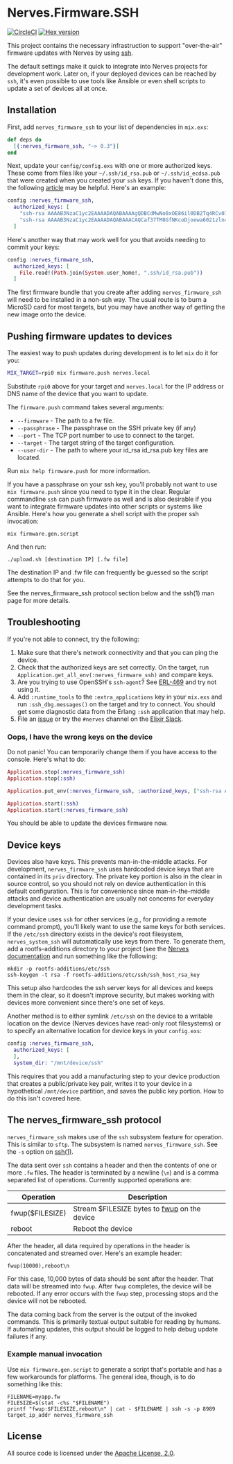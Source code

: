 # Nerves.Firmware.SSH

[![CircleCI](https://circleci.com/gh/nerves-project/nerves_firmware_ssh/tree/master.svg?style=svg)](https://circleci.com/gh/nerves-project/nerves_firmware_ssh/tree/master)
[![Hex version](https://img.shields.io/hexpm/v/nerves_firmware_ssh.svg "Hex version")](https://hex.pm/packages/nerves_firmware_ssh)

This project contains the necessary infrastruction to support "over-the-air"
firmware updates with Nerves by using
[ssh](https://en.wikipedia.org/wiki/Secure_Shell).

The default settings make it quick to integrate into Nerves projects for
development work. Later on, if your deployed devices can be reached by `ssh`,
it's even possible to use tools like Ansible or even shell scripts to update a
set of devices all at once.

## Installation

First, add `nerves_firmware_ssh` to your list of dependencies in `mix.exs`:

```elixir
def deps do
  [{:nerves_firmware_ssh, "~> 0.3"}]
end
```

Next, update your `config/config.exs` with one or more authorized keys. These
come from files like your `~/.ssh/id_rsa.pub` or `~/.ssh/id_ecdsa.pub` that were
created when you created your `ssh` keys. If you haven't done this, the following
[article](https://help.github.com/articles/generating-a-new-ssh-key-and-adding-it-to-the-ssh-agent/)
may be helpful. Here's an example:

```elixir
config :nerves_firmware_ssh,
  authorized_keys: [
    "ssh-rsa AAAAB3NzaC1yc2EAAAADAQABAAAAgQDBCdMwNo0xOE86il0DB2Tq4RCv07XvnV7W1uQBlOOE0ZZVjxmTIOiu8XcSLy0mHj11qX5pQH3Th6Jmyqdj",
    "ssh-rsa AAAAB3NzaC1yc2EAAAADAQABAAACAQCaf37TM8GfNKcoDjoewa6021zln4GvmOiXqW6SRpF61uNWZXurPte1u8frrJX1P/hGxCL7YN3cV6eZqRiF"
  ]
```

Here's another way that may work well for you that avoids needing to commit your keys:

```elixir
config :nerves_firmware_ssh,
  authorized_keys: [
    File.read!(Path.join(System.user_home!, ".ssh/id_rsa.pub"))
  ]
```

The first firmware bundle that you create after adding `nerves_firmware_ssh`
will need to be installed in a non-ssh way. The usual route is to burn a MicroSD
card for most targets, but you may have another way of getting the new image
onto the device.

## Pushing firmware updates to devices

The easiest way to push updates during development is to let `mix` do it for
you:

```bash
MIX_TARGET=rpi0 mix firmware.push nerves.local
```

Substitute `rpi0` above for your target and `nerves.local` for the IP address or
DNS name of the device that you want to update.

The `firmware.push` command takes several arguments:

* `--firmware` - The path to a fw file.
* `--passphrase` - The passphrase on the SSH private key (if any)
* `--port` - The TCP port number to use to connect to the target.
* `--target` - The target string of the target configuration.
* `--user-dir` - The path to where your id_rsa id_rsa.pub key files are located.

Run `mix help firmware.push` for more information.

If you have a passphrase on your ssh key, you'll probably not want to use `mix
firmware.push` since you need to type it in the clear. Regular commandline `ssh`
can push firmware as well and is also desirable if you want to integrate
firmware updates into other scripts or systems like Ansible. Here's how you
generate a shell script with the proper ssh invocation:

```shell
mix firmware.gen.script
```

And then run:

```shell
./upload.sh [destination IP] [.fw file]
```

The destination IP and .fw file can frequently be guessed so the script
attempts to do that for you.

See the nerves_firmware_ssh protocol section below and the ssh(1) man page for
more details.

## Troubleshooting

If you're not able to connect, try the following:

1. Make sure that there's network connectivity and that you can ping the device.
2. Check that the authorized keys are set correctly. On the target, run
   `Application.get_all_env(:nerves_firmware_ssh)` and compare keys.
3. Are you trying to use OpenSSH's `ssh-agent`? See
   [ERL-469](https://bugs.erlang.org/browse/ERL-469) and try not using it.
4. Add `:runtime_tools` to the `:extra_applications` key in your `mix.exs` and
   run `:ssh_dbg.messages()` on the target and try to connect. You should get
   some diagnostic data from the Erlang `:ssh` application that may help.
5. File an [issue](https://github.com/nerves-project/nerves_firmware_ssh/issues/new)
   or try the `#nerves` channel on the [Elixir Slack](https://elixir-slackin.herokuapp.com/).

### Oops, I have the wrong keys on the device

Do not panic! You can temporarily change them if you have access to the console.
Here's what to do:

```elixir
Application.stop(:nerves_firmware_ssh)
Application.stop(:ssh)

Application.put_env(:nerves_firmware_ssh, :authorized_keys, ["ssh-rsa AAAAB3NzaC1yc2EAA..."])

Application.start(:ssh)
Application.start(:nerves_firmware_ssh)
```

You should be able to update the devices firmware now.

## Device keys

Devices also have keys. This prevents man-in-the-middle attacks. For
development, `nerves_firmware_ssh` uses hardcoded device keys that are contained
in its `priv` directory. The private key portion is also in the clear in
source control, so you should not rely on device authentication in this default
configuration. This is for convenience since man-in-the-middle attacks and
device authentication are usually not concerns for everyday development tasks.

If your device uses `ssh` for other services (e.g., for providing a remote
command prompt), you'll likely want to use the same keys for both services. If
the `/etc/ssh` directory exists in the device's root filesystem,
`nerves_system_ssh` will automatically use keys from there. To generate them,
add a rootfs-additions directory to your project (see the [Nerves
documentation](https://hexdocs.pm/nerves/advanced-configuration.html#root-filesystem-additions)
and run something like the following:

```shell
mkdir -p rootfs-additions/etc/ssh
ssh-keygen -t rsa -f rootfs-additions/etc/ssh/ssh_host_rsa_key
```

This setup also hardcodes the ssh server keys for all devices and keeps them in
the clear, so it doesn't improve security, but makes working with devices more
convenient since there's one set of keys.

Another method is to either symlink `/etc/ssh` on the device to a writable
location on the device (Nerves devices have read-only root filesystems) or to
specify an alternative location for device keys in your `config.exs`:

```elixir
config :nerves_firmware_ssh,
  authorized_keys: [
  ],
  system_dir: "/mnt/device/ssh"
```

This requires that you add a manufacturing step to your device production that
creates a public/private key pair, writes it to your device in a hypothetical
`/mnt/device` partition, and saves the public key portion. How to do this isn't
covered here.

## The nerves_firmware_ssh protocol

`nerves_firmware_ssh` makes use of the `ssh` subsystem feature for operation.
This is similar to `sftp`. The subsystem is named `nerves_firmware_ssh`. See the
`-s` option on [ssh(1)](https://man.openbsd.org/ssh).

The data sent over `ssh` contains a header and then the contents of one or more
`.fw` files. The header is terminated by a newline (`\n`) and is a comma
separated list of operations. Currently supported operations are:

Operation         | Description
------------------|------------
fwup($FILESIZE)   | Stream $FILESIZE bytes to [fwup](https://github.com/fhunleth/fwup) on the device
reboot            | Reboot the device

After the header, all data required by operations in the header is concatenated
and streamed over. Here's an example header:

`fwup(10000),reboot\n`

For this case, 10,000 bytes of data should be sent after the header. That data
will be streamed into `fwup`. After `fwup` completes, the device will be
rebooted. If any error occurs with the `fwup` step, processing stops and the
device will not be rebooted.

The data coming back from the server is the output of the invoked commands. This
is primarily textual output suitable for reading by humans. If automating
updates, this output should be logged to help debug update failures if any.

### Example manual invocation

Use `mix firmware.gen.script` to generate a script that's portable and has a few
workarounds for platforms. The general idea, though, is to do something like
this:

```shell
FILENAME=myapp.fw
FILESIZE=$(stat -c%s "$FILENAME")
printf "fwup:$FILESIZE,reboot\n" | cat - $FILENAME | ssh -s -p 8989 target_ip_addr nerves_firmware_ssh
```

## License

All source code is licensed under the
[Apache License, 2.0](https://opensource.org/licenses/Apache-2.0).
